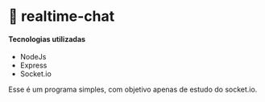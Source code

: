 # 📲 realtime-chat

#### Tecnologias utilizadas
- NodeJs
- Express 
- Socket.io

Esse é um programa simples, com objetivo apenas de estudo do socket.io.
